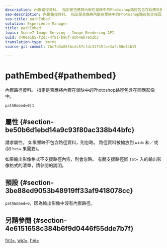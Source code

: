 ```yaml
---
description: 內嵌路徑資料。 指定是否應將內嵌在暈映中的Photoshop路徑包含在回應影像中。
seo-description: 內嵌路徑資料。 指定是否應將內嵌在暈映中的Photoshop路徑包含在回應影像中。
seo-title: pathEmbed
solution: Experience Manager
title: pathEmbed
topic: Scene7 Image Serving - Image Rendering API
uuid: d40ea1b5-f2d3-4f81-b96f-abb4eb7eb2b3
translation-type: tm+mt
source-git-commit: 7bc7b3a86fbcdc57cfdc31745fae3afc06e44b15

---
```



# pathEmbed{#pathembed}

內嵌路徑資料。 指定是否應將內嵌在暈映中的Photoshop路徑包含在回應影像中。

`pathEmbed=0|1`

## 屬性 {#section-be50b6d1ebd14a9c93f80ac338b44bfc}

請求屬性。 如果暈映不包含路徑資料，則忽略。 路徑資料被縮放到 `wid=` 和／或(如 `hei=` 果需要)。

如果輸出影像格式不支援路徑內嵌，則會忽略。 有關支援路徑嵌 `fmt=` 入的輸出影像格式的清單，請參閱的說明。

## 預設 {#section-3be88ed9053b48919ff33af9418078cc}

`pathEmbed=0`，因為輸出影像中沒有內嵌路徑。

## 另請參閱 {#section-4e6151658c384b6f9d0446f55dde7b7f}

[fmt=](../../../../../ir-api/http-protocol/image-rendering-api-ref/c-ir-http-protocol-ref/c-ir-http-protocol-command-reference/r-ir-fmt.md#reference-4c743f67d56b47c5b774fcc900ff758c), [wid=](../../../../../ir-api/http-protocol/image-rendering-api-ref/c-ir-http-protocol-ref/c-ir-http-protocol-command-reference/r-ir-wid.md#reference-b7e691b0624941168c94b2749ae233ec), [hei=](../../../../../ir-api/http-protocol/image-rendering-api-ref/c-ir-http-protocol-ref/c-ir-http-protocol-command-reference/r-ir-hei.md#reference-1c08f60365a94417a39867c09cac5478)
